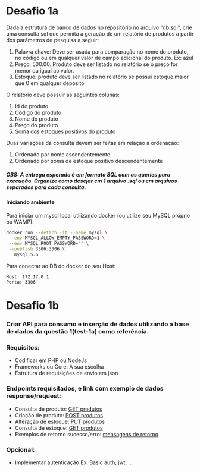 # Desafio 1a
Dada a estrutura de banco de dados no repositório no arquivo "db.sql", crie uma consulta sql que permita a geração de um relatório de produtos a partir dos parâmetros de pesquisa a seguir:
1. Palavra chave: Deve ser usada para comparação no nome do produto, no código ou em qualquer valor de campo adicional do produto. Ex: azul
2. Preço: 500.00. Produto deve ser listado no relatório se o preço for menor ou igual ao valor.
3. Estoque: produto deve ser listado no relatório se possui estoque maior que 0 em qualquer depósito

O relatório deve possuir as seguintes colunas:
1. Id do produto
2. Código do produto
3. Nome do produto
4. Preço do produto
5. Soma dos estoques positivos do produto

Duas variações da consulta devem ser feitas em relação à ordenação:
1. Ordenado por nome ascendentemente
2. Ordenado por soma de estoque positivo descendentemente

##### OBS: A entrega esperada é em formato SQL com as queries para execução. Organize como desejar em 1 arquivo .sql ou em arquivos separados para cada consulta.

#### Iniciando ambiente
Para iniciar um mysql local utilizando docker (ou utilize seu MySQL próprio ou WAMP):
```bash
docker run --detach -it --name mysql \
 --env MYSQL_ALLOW_EMPTY_PASSWORD=1 \
 --env MYSQL_ROOT_PASSWORD="" \
 --publish 3306:3306 \
   mysql:5.6
```

Para conectar ao DB do docker do seu Host:
```
Host: 172.17.0.1
Porta: 3306
```


# Desafio 1b
### Criar API para consumo e inserção de dados utilizando a base de dados da questão 1(test-1a) como referência.
### Requisitos:
- Codificar em PHP ou NodeJs 
- Frameworks ou Core: A sua escolha
- Estrutura de requisições de envio em json
### Endpoints requisitados, e link com exemplo de dados response/request:
- Consulta de produto:
[GET produtos](https://github.com/f1commerce/test-1a/wiki/get_produtos)
- Criação de produto:
[POST produtos](https://github.com/f1commerce/test-1a/wiki/post_produtos)
- Alteração de estoque:
[PUT produtos](https://github.com/f1commerce/test-1a/wiki/put_estoque)
- Consulta de estoque:
[GET produtos](https://github.com/f1commerce/test-1a/wiki/get_estoque)
- Exemplos de retorno sucesso/erro:
[mensagens de retorno](https://github.com/f1commerce/test-1a/wiki/mensagens)

### Opcional:
- Implementar autenticação Ex: Basic auth, jwt, ...
